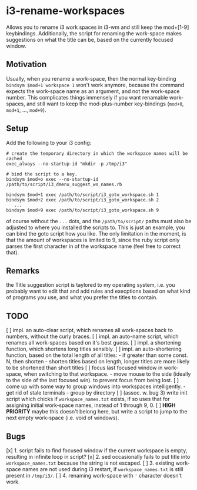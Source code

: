 # i3-rename-workspaces
Allows you to rename i3 work spaces in i3-wm and still keep the mod+[1-9]
keybindings.
Additionally, the script for renaming the work-space makes suggestions
on what the title can be, based on the currently focused window.

## Motivation
Usually, when you rename a work-space, then the normal key-binding
`bindsym $mod+1 workspace 1` won't work anymore, because the command expects
the work-space name as an argument, and not the work-space number. This
complicates things immensely if you want renamable work-spaces, and still want
to keep the mod-plus-number key-bindings (`mod+0`, `mod+1`, ..., `mod+9`).

## Setup
Add the following to your i3 config:
```
# create the temporary directory in which the workspace names will be cached
exec_always --no-startup-id "mkdir -p /tmp/i3"

# bind the script to a key.
bindsym $mod+o exec --no-startup-id /path/to/script/i3_dmenu_suggest_ws_names.rb

bindsym $mod+1 exec /path/to/script/i3_goto_workspace.sh 1
bindsym $mod+2 exec /path/to/script/i3_goto_workspace.sh 2
   ...
bindsym $mod+9 exec /path/to/script/i3_goto_workspace.sh 9
```
of course without the `...` dots, and the `/path/to/script/` paths must also be
adjusted to where you installed the scripts to. This is just an example, you
can bind the goto script how you like. The only limitation in the moment, is
that the amount of workspaces is limited to 9, since the ruby script only
parses the first character in of the workspace name (feel free to correct that).

## Remarks
the Title suggestion script is taylored to my operating system, i.e. you
probably want to edit that and add rules and execptions based on what kind of
programs you use, and what you prefer the titles to contain.

## TODO
[ ] impl. an auto-clear script, which renames all work-spaces back to numbers,
    without the curly braces.
[ ] impl. an auto-name script, which renames all work-spaces based on it's best
    guess.
[ ] impl. a shortening function, which shortens long titles sensibly.
[ ] impl. an auto-shortening function, based on the total length of all titles:
	- if greater than some const. N, then shorten
	- shorten titles based on length, longer titles are more likely to be
     shortened than short titles
[ ] focus last focused window in work-space, when switching to that workspace.
    - move mouse to the side (ideally to the side of the last focused win).
      to prevent focus from being lost.
[ ] come up with some way to group windows into workspaces intelligently.
    - get rid of stale terminals
    - group by directory
[ ] (assoc. w. bug 3) write init script which chicks if `workspace_names.txt`
    exists, if so uses that for assigning initial work-space names, instead
    of 1 through 9, 0.
[ ] **HIGH PRIORITY** maybe this doesn't belong here, but write a script to
    jump to the next empty work-space (i.e. void of windows).

## Bugs
[x] 1. script fails to find focused window if the current workspace is empty,
    resulting in infinite loop in script?
[x] 2. sed occasionally fails to put title into `workspace_names.txt` because the
    string is not escaped.
[ ] 3. existing work-space names are not used during i3 restart, if
    `workspace_names.txt` is still present in `/tmp/i3/`.
[ ] 4. renaming work-space with `'` character doesn't work.

